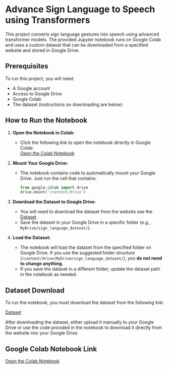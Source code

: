 
# Advance Sign Language to Speech using Transformers

This project converts sign language gestures into speech using advanced transformer models. The provided Jupyter notebook runs on Google Colab and uses a custom dataset that can be downloaded from a specified website and stored in Google Drive.


## Prerequisites
To run this project, you will need:
- A Google account
- Access to Google Drive
- Google Colab
- The dataset (instructions on downloading are below)

## How to Run the Notebook

1. **Open the Notebook in Colab:**
   - Click the following link to open the notebook directly in Google Colab:  
     [Open the Colab Notebook](https://colab.research.google.com/drive/1oINQU0pUNZOnYaHMRNMFivQgw6jO2DCv?usp=sharing)

2. **Mount Your Google Drive:**
   - The notebook contains code to automatically mount your Google Drive. Just run the cell that contains:
     ```python
     from google.colab import drive
     drive.mount('/content/drive')
     ```

3. **Download the Dataset to Google Drive:**
   - You will need to download the dataset from the website see the [Dataset](https://data.mendeley.com/datasets/kcmpdxky7p/1) .
   - Save the dataset in your Google Drive in a specific folder (e.g., `MyDrive/sign_language_dataset/`). 

4. **Load the Dataset:**
   - The notebook will load the dataset from the specified folder on Google Drive. If you use the suggested folder structure (`/content/drive/MyDrive/sign_language_dataset/`), you **do not need to change anything**.
   - If you save the dataset in a different folder, update the dataset path in the notebook as needed.

## Dataset Download

To run the notebook, you must download the dataset from the following link:

[Dataset](https://data.mendeley.com/datasets/kcmpdxky7p/1) 

After downloading the dataset, either upload it manually to your Google Drive or use the code provided in the notebook to download it directly from the website into your Google Drive.

## Google Colab Notebook Link

[Open the Colab Notebook](https://colab.research.google.com/drive/1oINQU0pUNZOnYaHMRNMFivQgw6jO2DCv?usp=sharing)








